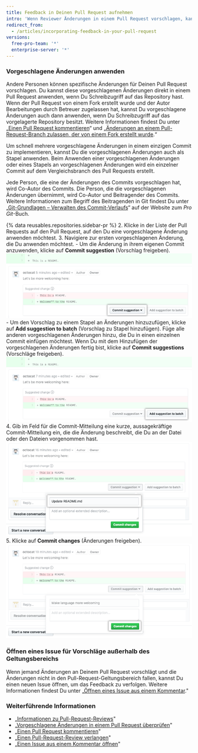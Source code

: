 ```yaml
---
title: Feedback in Deinen Pull Request aufnehmen
intro: 'Wenn Reviewer Änderungen in einem Pull Request vorschlagen, kannst Du diese Änderungen automatisch in den Pull Request aufnehmen oder einen Issue öffnen, um Vorschläge außerhalb des Geltungsbereichs zu verfolgen.'
redirect_from:
  - /articles/incorporating-feedback-in-your-pull-request
versions:
  free-pro-team: '*'
  enterprise-server: '*'
---
```


### Vorgeschlagene Änderungen anwenden

Andere Personen können spezifische Änderungen für Deinen Pull Request vorschlagen. Du kannst diese vorgeschlagenen Änderungen direkt in einem Pull Request anwenden, wenn Du Schreibzugriff auf das Repository hast. Wenn der Pull Request von einem Fork erstellt wurde und der Autor Bearbeitungen durch Betreuer zugelassen hat, kannst Du vorgeschlagene Änderungen auch dann anwenden, wenn Du Schreibzugriff auf das vorgelagerte Repository besitzt. Weitere Informationen findest Du unter „[Einen Pull Request kommentieren](/github/collaborating-with-issues-and-pull-requests/commenting-on-a-pull-request)“ und „[Änderungen an einem Pull-Request-Branch zulassen, der von einem Fork erstellt wurde](/github/collaborating-with-issues-and-pull-requests/allowing-changes-to-a-pull-request-branch-created-from-a-fork).“

Um schnell mehrere vorgeschlagene Änderungen in einem einzigen Commit zu implementieren, kannst Du die vorgeschlagenen Änderungen auch als Stapel anwenden. Beim Anwenden einer vorgeschlagenen Änderungen oder eines Stapels an vorgeschlagenen Änderungen wird ein einzelner Commit auf dem Vergleichsbranch des Pull Requests erstellt.

Jede Person, die eine der Änderungen des Commits vorgeschlagen hat, wird Co-Autor des Commits. Die Person, die die vorgeschlagenen Änderungen übernimmt, wird Co-Autor und Beitragender des Commits. Weitere Informationen zum Begriff des Beitragenden in Git findest Du unter „[Git-Grundlagen – Verwalten des Commit-Verlaufs](https://git-scm.com/book/en/v2/Git-Basics-Viewing-the-Commit-History)“ auf der Website zum _Pro Git_-Buch.

{% data reusables.repositories.sidebar-pr %}
2. Klicke in der Liste der Pull Requests auf den Pull Request, auf den Du eine vorgeschlagene Änderung anwenden möchtest.
3. Navigiere zur ersten vorgeschlagenen Änderung, die Du anwenden möchtest.
    - Um die Änderung in ihrem eigenen Commit anzuwenden, klicke auf **Commit suggestion** (Vorschlag freigeben). ![Schaltfläche „Commit suggestion“ (Vorschlag freigeben)](/assets/images/help/pull_requests/commit-suggestion-button.png)
    - Um den Vorschlag zu einem Stapel an Änderungen hinzuzufügen, klicke auf **Add suggestion to batch** (Vorschlag zu Stapel hinzufügen). Füge alle anderen vorgeschlagenen Änderungen hinzu, die Du in einen einzelnen Commit einfügen möchtest. Wenn Du mit dem Hinzufügen der vorgeschlagenen Änderungen fertig bist, klicke auf **Commit suggestions** (Vorschläge freigeben). ![Schaltfläche „Add suggestion to batch“ (Vorschlag zu Stapel hinzufügen)](/assets/images/help/pull_requests/add-suggestion-to-batch.png)
4. Gib im Feld für die Commit-Mitteilung eine kurze, aussagekräftige Commit-Mitteilung ein, die die Änderung beschreibt, die Du an der Datei oder den Dateien vorgenommen hast. ![Feld für Commit-Mitteilung](/assets/images/help/pull_requests/suggested-change-commit-message-field.png)
5. Klicke auf **Commit changes** (Änderungen freigeben). ![Schaltfläche „Commit changes“ (Änderungen freigeben)](/assets/images/help/pull_requests/commit-changes-button.png)

### Öffnen eines Issue für Vorschläge außerhalb des Geltungsbereichs

Wenn jemand Änderungen an Deinem Pull Request vorschlägt und die Änderungen nicht in den Pull-Request-Geltungsbereich fallen, kannst Du einen neuen Issue öffnen, um das Feedback zu verfolgen. Weitere Informationen findest Du unter „[Öffnen eines Issue aus einem Kommentar](/github/managing-your-work-on-github/opening-an-issue-from-a-comment)."

### Weiterführende Informationen

- „[Informationen zu Pull-Request-Reviews](/github/collaborating-with-issues-and-pull-requests/about-pull-request-reviews)"
- „[Vorgeschlagene Änderungen in einem Pull Request überprüfen](/github/collaborating-with-issues-and-pull-requests/reviewing-proposed-changes-in-a-pull-request)"
- „[Einen Pull Request kommentieren](/github/collaborating-with-issues-and-pull-requests/commenting-on-a-pull-request)"
- „[Einen Pull-Request-Review verlangen](/github/collaborating-with-issues-and-pull-requests/requesting-a-pull-request-review)"
- „[Einen Issue aus einem Kommentar öffnen](/github/managing-your-work-on-github/opening-an-issue-from-a-comment)"
